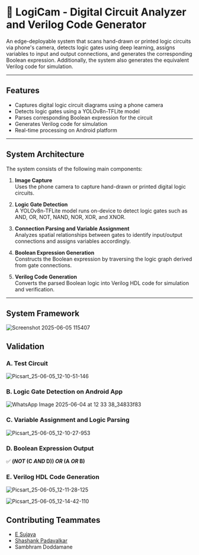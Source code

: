 # 📸 LogiCam - Digital Circuit Analyzer and Verilog Code Generator
An edge-deployable system that scans hand-drawn or printed logic  circuits via phone's camera, detects logic gates using deep learning,
assigns variables to input and output connections, and generates the corresponding Boolean expression.
Additionally, the system also generates the equivalent Verilog code for simulation.

---

## Features
- Captures digital logic circuit diagrams using a phone camera
- Detects logic gates using a YOLOv8n-TFLite model
- Parses corresponding Boolean expression for the circuit
- Generates Verilog code for simulation
- Real-time processing on Android platform

---

## System Architecture

The system consists of the following main components:

1. **Image Capture**  
   Uses the phone camera to capture hand-drawn or printed digital logic circuits.

2. **Logic Gate Detection**  
   A YOLOv8n-TFLite model runs on-device to detect logic gates such as AND, OR, NOT, NAND, NOR, XOR, and XNOR.

3. **Connection Parsing and Variable Assignment**  
   Analyzes spatial relationships between gates to identify input/output connections and assigns variables accordingly.

4. **Boolean Expression Generation**  
   Constructs the Boolean expression by traversing the logic graph derived from gate connections.

5. **Verilog Code Generation**  
   Converts the parsed Boolean logic into Verilog HDL code for simulation and verification.

---

## System Framework

![Screenshot 2025-06-05 115407](https://github.com/user-attachments/assets/b692d313-93c3-43a9-b609-2270e11c5eb9)

## Validation
### A. Test Circuit
![Picsart_25-06-05_12-10-51-146](https://github.com/user-attachments/assets/6bbd7721-aded-491e-857b-2d5dc7b60b2a)

### B. Logic Gate Detection on Android App
![WhatsApp Image 2025-06-04 at 12 33 38_34833f83](https://github.com/user-attachments/assets/47e918db-1892-4c0b-8bda-2a062834c8b4)

### C. Variable Assignment and Logic Parsing
![Picsart_25-06-05_12-10-27-953](https://github.com/user-attachments/assets/9f12edb6-3276-4b94-86c9-dc5284a64545)

### D. Boolean Expression Output
✅ **(_NOT_ (C _AND_ D)) _OR_ (A _OR_ B)**

### E. Verilog HDL Code Generation
![Picsart_25-06-05_12-11-28-125](https://github.com/user-attachments/assets/2bf60a80-4899-4162-92bf-d2553df2ee3b)

![Picsart_25-06-05_12-14-42-110](https://github.com/user-attachments/assets/00aef1a6-17a1-4829-8fac-b0aa2500d6f6)

## Contributing Teammates
- [E Sujaya](https://github.com/Sujaya-E)
- [Shashank Padavalkar](https://github.com/Shashank-Padavalkar)
- Sambhram Doddamane
